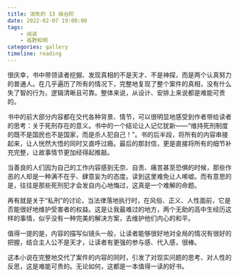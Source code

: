 ```yaml
---
title: 消失的 13 级台阶
date: 2022-02-07 19:00:00
tags:
    - 阅读
    - 高野和明
categories: gallery
timeline: reading
---
```


很庆幸，书中带领读者挖掘、发现真相的不是天才、不是神探，而是两个认真努力的普通人。在几乎遍历了所有的情况下，完整地复现了整个案件的真相，没有什么失了智的行为，逻辑清晰且可靠。整体来说，从设计、安排上来说都是难能可贵的。

书中的前大部分内容都在交代各种背景、情节，可以很明显地感受到作者带给读者的思考：关于死刑存在的意义。书中的一个结论让人记忆犹新——“维持死刑制度的既不是国民也不是国家，而是杀人犯自己！”。书的后半段，将所有的内容串接起来，让人恍然大悟的同时又直呼过瘾。最后的那封信，更是直接将所有的细节补充完整，让故事情节更加经得起推敲。

当善良的人们因为自己的工作内容感到无奈、自责、痛苦甚至恐惧的时候，那些作恶的人却是一种满不在乎、肆意妄为的态度。读到这里难免让人唏嘘。而有意思的是，往往是那些死刑犯才会发自内心地悔过，这真是一个难解的命题。

再有就是关于“私刑”的讨论，当法律落地执行时，在风俗、正义、人性面前，它是否能很好地维护受害者的权益。这是让我最难过的地方，两个无助的高中生经历这样的事情，似乎没有一种完美的解决方案，去维护他们内心的和平。

值得一提的是，内容的描写似镜头一般，让读者能够很好地对全局的情况有很好的把握，结合主人公不是天才，让读者有更强的参与感、代入感，很棒。

这本小说在完整地交代了案件的内容的同时，引发了对现实问题的思考、对人性的反思，这是难能可贵的。无论如何，这都是一本值得一读的好书。 
